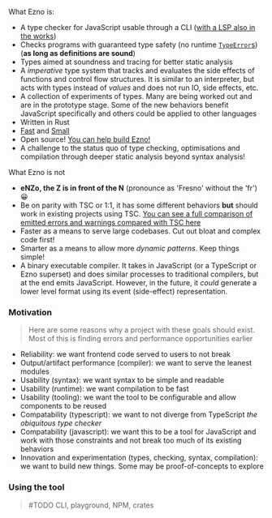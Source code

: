 What Ezno is:
- A type checker for JavaScript usable through a CLI ([with a LSP also in the works](https://github.com/kaleidawave/ezno/issues/22))
- Checks programs with guaranteed type safety (no runtime [`TypeError`s](https://developer.mozilla.org/en-US/docs/Web/JavaScript/Reference/Global_Objects/TypeError)) (**as long as definitions are sound**)
- Types aimed at soundness and tracing for better static analysis
- A *imperative* type system that tracks and evaluates the side effects of functions and control flow structures. It is similar to an interpreter, but acts with types instead of *values* and does not run IO, side effects, etc.
- A collection of experiments of types. Many are being worked out and are in the prototype stage. Some of the new behaviors benefit JavaScript specifically and others could be applied to other languages
- Written in Rust
- [Fast](https://kaleidawave-getlatestgithubrun.web.val.run/kaleidawave/ezno/main?workflow=performance) and [Small](https://kaleidawave-getlatestgithubrun.web.val.run/kaleidawave/ezno/main?workflow=lines-of-code)
- Open source! [You can help build Ezno!](https://github.com/kaleidawave/ezno/issues?q=is%3Aopen+label%3Agood-first-issue%2Cfeedback-needed)
- A challenge to the status quo of type checking, optimisations and compilation through deeper static analysis beyond syntax analysis!

What Ezno is not
- **eNZo, the Z is in front of the N** (pronounce as 'Fresno' without the 'fr') 😀
- Be on parity with TSC or 1:1, it has some different behaviors **but** should work in existing projects using TSC. [You can see a full comparison of emitted errors and warnings compared with TSC here](https://kaleidawave.github.io/ezno/comparison)
- Faster as a means to serve large codebases. Cut out bloat and complex code first!
- Smarter as a means to allow more *dynamic patterns*. Keep things simple!
- A binary executable compiler. It takes in JavaScript (or a TypeScript or Ezno superset) and does similar processes to traditional compilers, but at the end emits JavaScript. However, in the future, it *could* generate a lower level format using its event (side-effect) representation.

### Motivation
> Here are some reasons why a project with these goals should exist. Most of this is finding errors and performance
> opportunities earlier

- Reliability: we want frontend code served to users to not break
- Output/artifact performance (compiler): we want to serve the leanest modules
- Usability (syntax): we want syntax to be simple and readable
- Usability (runtime): we want compilation to be fast
- Usability (tooling): we want the tool to be configurable and allow components to be reused
- Compatability (typescript): we want to not diverge from TypeScript *the obiquitous type checker*
- Compatability (javascript): we want this to be a tool for JavaScript and work with those constraints and not break too much of its existing behaviors
- Innovation and experimentation (types, checking, syntax, compilation): we want to build new things. Some may be proof-of-concepts to explore

### Using the tool

> #TODO CLI, playground, NPM, crates

